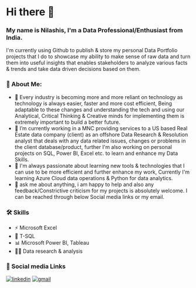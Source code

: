 # Hi there 👋

### My name is Nilashis, I'm a Data Professional/Enthusiast from India. 
I'm currently using Github to publish & store my personal Data Portfolio projects that I do to showcase my ability to make sense of raw data and turn them into useful insights that enables stakeholders to analyze various facts & trends and take data driven decisions based on them.


### 🚀 About Me:
- 🔭 Every industry is becoming more and more reliant on technology as technology is always easier, faster and more cost efficient, Being adaptable to these changes and understanding the tech and using our Analytical, Critical Thinking & Creative minds for implementing them is extremely important to build a better future.
- 💼 I’m currently working in a MNC providing services to a US based Real Estate data company (client) as an offshore Data Research & Resolution analyst that deals with any data related issues, changes or problems in the client database/product, further I'm also working on personal projects on SQL, Power BI, Excel etc. to learn and enhance my Data Skills.
- 🌱 I'm always passionate about learning new tools & technologies that I can use to be more efficient and further enhance my work, Currently I'm learning Azure Cloud data operations & Python for data analytics.
- 💬 ask me about anything, i am happy to help and also any feedback/Constrictive criticism for my projects is absolutely welcome. I can be reached through below Social media links or my email.


### 🛠 Skills
- ⚡ Microsoft Excel
- 🤖 T-SQL
- 📊 Microsoft Power BI, Tableau
- 👩‍💻 Data research & analysis


### 🔗 Social media Links
[![linkedin](https://img.shields.io/badge/linkedin-0A66C2?style=for-the-badge&logo=linkedin&logoColor=white)](https://www.linkedin.com/in/nilashis-halder/)
[![gmail](https://img.shields.io/badge/Gmail-D14836?style=for-the-badge&logo=gmail&logoColor=white)](mailto:nilasish11998@gmail.com)
